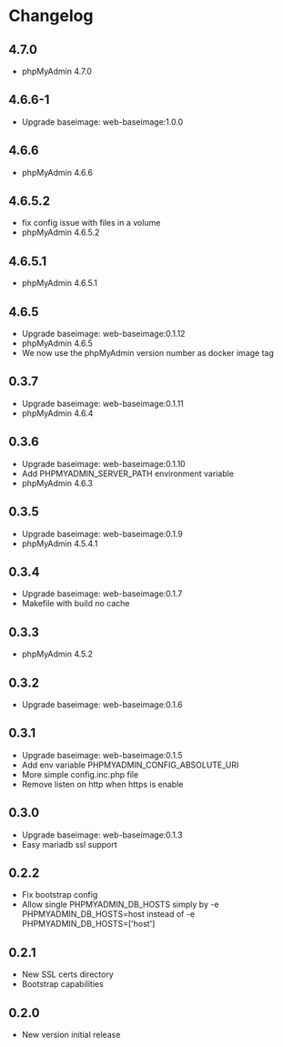 # Changelog

## 4.7.0
  - phpMyAdmin 4.7.0

## 4.6.6-1
  - Upgrade baseimage: web-baseimage:1.0.0

## 4.6.6
  - phpMyAdmin 4.6.6

## 4.6.5.2
  - fix config issue with files in a volume
  - phpMyAdmin 4.6.5.2

## 4.6.5.1
  - phpMyAdmin 4.6.5.1

## 4.6.5
  - Upgrade baseimage: web-baseimage:0.1.12
  - phpMyAdmin 4.6.5
  - We now use the phpMyAdmin version number as docker image tag

## 0.3.7
  - Upgrade baseimage: web-baseimage:0.1.11
  - phpMyAdmin 4.6.4

## 0.3.6
  - Upgrade baseimage: web-baseimage:0.1.10
  - Add PHPMYADMIN_SERVER_PATH environment variable
  - phpMyAdmin 4.6.3

## 0.3.5
  - Upgrade baseimage: web-baseimage:0.1.9
  - phpMyAdmin 4.5.4.1

## 0.3.4
  - Upgrade baseimage: web-baseimage:0.1.7
  - Makefile with build no cache

## 0.3.3
  - phpMyAdmin 4.5.2

## 0.3.2
  - Upgrade baseimage: web-baseimage:0.1.6

## 0.3.1
  - Upgrade baseimage: web-baseimage:0.1.5
  - Add env variable PHPMYADMIN_CONFIG_ABSOLUTE_URI
  - More simple config.inc.php file
  - Remove listen on http when https is enable

## 0.3.0
  - Upgrade baseimage: web-baseimage:0.1.3
  - Easy mariadb ssl support

## 0.2.2
  - Fix bootstrap config
  - Allow single PHPMYADMIN_DB_HOSTS simply by -e PHPMYADMIN_DB_HOSTS=host instead of -e PHPMYADMIN_DB_HOSTS=['host']

## 0.2.1
  - New SSL certs directory
  - Bootstrap capabilities

## 0.2.0
  - New version initial release
